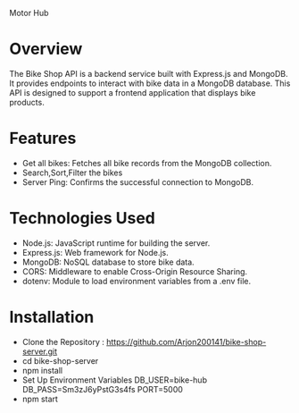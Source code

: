Motor Hub

# Overview
The Bike Shop API is a backend service built with Express.js and MongoDB. It provides endpoints to interact with bike data in a MongoDB database. This API is designed to support a frontend application that displays bike products.

# Features

- Get all bikes: Fetches all bike records from the MongoDB collection.
- Search,Sort,Filter the bikes 
- Server Ping: Confirms the successful connection to MongoDB.

# Technologies Used

- Node.js: JavaScript runtime for building the server.
- Express.js: Web framework for Node.js.
- MongoDB: NoSQL database to store bike data.
- CORS: Middleware to enable Cross-Origin Resource Sharing.
- dotenv: Module to load environment variables from a .env file.

# Installation
- Clone the Repository : https://github.com/Arjon200141/bike-shop-server.git
- cd bike-shop-server
- npm install
- Set Up Environment Variables
 DB_USER=bike-hub
 DB_PASS=Sm3zJ6yPstG3s4fs
 PORT=5000
- npm start